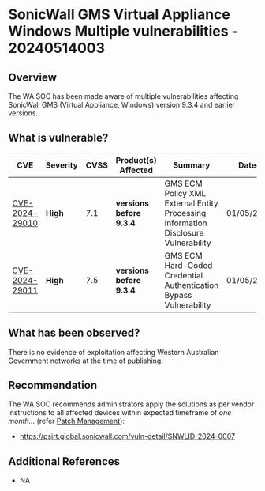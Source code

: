# SonicWall GMS Virtual Appliance Windows Multiple vulnerabilities - 20240514003

## Overview

The WA SOC has been made aware of multiple vulnerabilities affecting SonicWall GMS (Virtual Appliance, Windows) version 9.3.4 and earlier versions.

## What is vulnerable?

| CVE                                                               | Severity | CVSS | Product(s) Affected       | Summary                                                                            | Dated      |
| ----------------------------------------------------------------- | -------- | ---- | ------------------------- | ---------------------------------------------------------------------------------- | ---------- |
| [CVE-2024-29010](https://nvd.nist.gov/vuln/detail/CVE-2024-29010) | **High** | 7.1  | **versions before 9.3.4** | GMS ECM Policy XML External Entity Processing Information Disclosure Vulnerability | 01/05/2024 |
| [CVE-2024-29011](https://nvd.nist.gov/vuln/detail/CVE-2024-29011) | **High** | 7.5  | **versions before 9.3.4** | GMS ECM Hard-Coded Credential Authentication Bypass Vulnerability                  | 01/05/2024 |

## What has been observed?

There is no evidence of exploitation affecting Western Australian Government networks at the time of publishing.

## Recommendation

The WA SOC recommends administrators apply the solutions as per vendor instructions to all affected devices within expected timeframe of *one month...* (refer [Patch Management](../guidelines/patch-management.md)):

- https://psirt.global.sonicwall.com/vuln-detail/SNWLID-2024-0007

## Additional References

- NA
